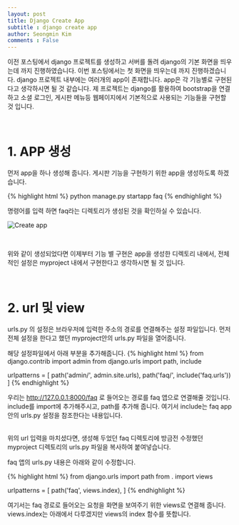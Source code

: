 ```yaml
---
layout: post
title: Django Create App
subtitle : django create app
author: Seongmin Kim
comments : False
---
```


이전 포스팅에서 django 프로젝트를 생성하고 서버를 돌려 django의 기본 화면을 띄우는데 까지 진행하였습니다.
이번 포스팅에서는 첫 화면을 띄우는데 까지 진행하겠습니다.
django 프로젝트 내부에는 여러개의 app이 존재합니다. app은 각 기능별로 구현된다고 생각하시면 될 것 같습니다.
제 프로젝트는 django를 활용하여 bootstrap을 연결하고 소셜 로그인, 게시판 메뉴등 웹페이지에서 기본적으로 사용되는 기능들을 구현할 것 입니다.

<br>

<h1> 1. APP 생성 </h1>

먼저 app을 하나 생성해 줍니다. 게시판 기능을 구현하기 위한 app을 생성하도록 하겠습니다.

{% highlight html %}
python manage.py startapp faq
{% endhighlight %}

명령어를 입력 하면 faq라는 디렉토리가 생성된 것을 확인하실 수 있습니다.
<br>

![Create app](/django/assets/img/create_app.PNG)

<br>

위와 같이 생성되었다면 이제부터 기능 별 구현은 app을 생성한 디렉토리 내에서,
전체적인 설정은 myproject 내에서 구현한다고 생각하시면 될 것 입니다.

<br>

<h1> 2. url 및 view </h1>
urls.py 의 설정은 브라우저에 입력한 주소의 경로를 연결해주는 설정 파일입니다.
먼저 전체 설정을 한다고 했던 myproject안의 urls.py 파일을 열어줍니다.

해당 설정파일에서 아래 부분을 추가해줍니다.
{% highlight html %}
from django.contrib import admin
from django.urls import path, include

urlpatterns = [
    path('admin/', admin.site.urls),
    path('faq/', include('faq.urls'))
]
{% endhighlight %}

우리는 http://127.0.0.1:8000/faq 로 들어오는 경로를 faq 앱으로 연결해줄 것입니다.
include를 import에 추가해주시고, path를 추가해 줍니다.
여기서 include는 faq app 안의 urls.py 설정을 참조한다는 내용입니다.

<br>
위의 url 입력을 마치셨다면, 생성해 두었던 faq 디렉토리에 방금전 수정했던 myproject 디렉토리의 urls.py 파일을 복사하여 붙여넣습니다.

faq 앱의 urls.py 내용은 아래와 같이 수정합니다.

{% highlight html %}
from django.urls import path
from . import views

urlpatterns = [
    path('faq', views.index),
]
{% endhighlight %}

여기서는 faq 경로로  들어오는 요청을 화면을 보여주기 위한 views로 연결해 줍니다.
views.index는 아래에서 다루겠지만 views의 index 함수를 뜻합니다.

